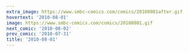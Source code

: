 ```yaml
---
extra_image: https://www.smbc-comics.com/comics/20100801after.gif
hovertext: '2010-08-01'
image: https://www.smbc-comics.com/comics/20100801.gif
next_comic: '2010-08-02'
prev_comic: '2010-07-31'
title: '2010-08-01'
---
```


